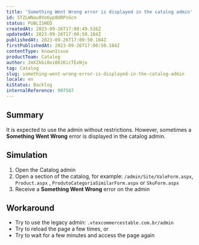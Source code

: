 ```yaml
---
title: 'Something Went Wrong error is displayed in the catalog admin'
id: 5TZLWNau0Vo6yp8URPsGcn
status: PUBLISHED
createdAt: 2023-09-26T17:00:49.516Z
updatedAt: 2023-09-26T17:00:50.184Z
publishedAt: 2023-09-26T17:00:50.184Z
firstPublishedAt: 2023-09-26T17:00:50.184Z
contentType: knownIssue
productTeam: Catalog
author: 2mXZkbi0oi061KicTExNjo
tag: Catalog
slug: something-went-wrong-error-is-displayed-in-the-catalog-admin
locale: en
kiStatus: Backlog
internalReference: 907567
---
```


## Summary


It is expected to use the admin without restrictions. However, sometimes a **Something Went Wrong** error is displayed in the catalog admin.


##

## Simulation



1. Open the Catalog admin
2. Open a section of the catalog, for example: `/admin/Site/ValeForm.aspx`, `Product.aspx` , `ProdutoCategoriaSimilarForm.aspx` or `SkuForm.aspx`
3. Receive a **Something Went Wrong** error on the admin


##

## Workaround



- Try to use the legacy admin: `.vtexcommercestable.com.br/admin`
- Try to reload the page a few times, or
- Try to wait for a few minutes and access the page again





